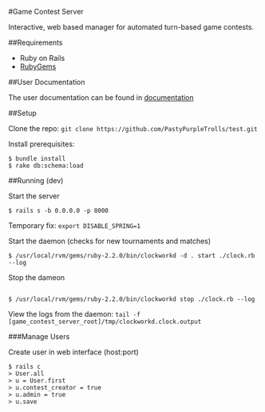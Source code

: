 #Game Contest Server

Interactive, web based manager for automated turn-based game contests.

##Requirements

* Ruby on Rails
* [RubyGems](https://rubygems.org)

##User Documentation

The user documentation can be found in [documentation](/documentation)

##Setup

Clone the repo: `git clone https://github.com/PastyPurpleTrolls/test.git`

Install prerequisites:
```
$ bundle install
$ rake db:schema:load
```

##Running (dev)

Start the server

```
$ rails s -b 0.0.0.0 -p 8000
```

Temporary fix: `export DISABLE_SPRING=1`

Start the daemon (checks for new tournaments and matches)

```
$ /usr/local/rvm/gems/ruby-2.2.0/bin/clockworkd -d . start ./clock.rb --log
```

Stop the dameon

```

$ /usr/local/rvm/gems/ruby-2.2.0/bin/clockworkd stop ./clock.rb --log
```

View the logs from the daemon: `tail -f [game_contest_server_root]/tmp/clockworkd.clock.output`

###Manage Users

Create user in web interface (host:port)

```
$ rails c
> User.all
> u = User.first
> u.contest_creator = true
> u.admin = true
> u.save
```
